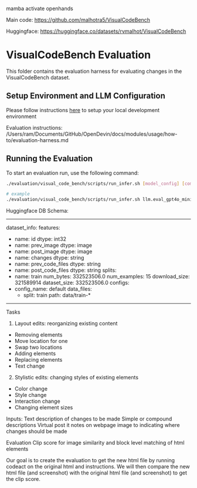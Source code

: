 mamba activate openhands

Main code: https://github.com/malhotra5/VisualCodeBench

Huggingface: https://huggingface.co/datasets/rvmalhot/VisualCodeBench

# VisualCodeBench Evaluation

This folder contains the evaluation harness for evaluating changes in the VisualCodeBench dataset.

## Setup Environment and LLM Configuration

Please follow instructions [here](https://github.com/All-Hands-AI/OpenHands/blob/main/Development.md) to setup your local development environment

Evaluation instructions: /Users/ram/Documents/GitHub/OpenDevin/docs/modules/usage/how-to/evaluation-harness.md

## Running the Evaluation

To start an evaluation run, use the following command:

```bash
./evaluation/visual_code_bench/scripts/run_infer.sh [model_config] [commit_hash] [eval_limit] [num_workers]

# example
./evaluation/visual_code_bench/scripts/run_infer.sh llm.eval_gpt4o_mini HEAD CodeActAgent 5 1

```

Huggingface DB Schema:

---

dataset_info:
features:

- name: id
  dtype: int32
- name: prev_image
  dtype: image
- name: post_image
  dtype: image
- name: changes
  dtype: string
- name: prev_code_files
  dtype: string
- name: post_code_files
  dtype: string
  splits:
- name: train
  num_bytes: 332523506.0
  num_examples: 15
  download_size: 321589914
  dataset_size: 332523506.0
  configs:
- config_name: default
  data_files:
  - split: train
    path: data/train-\*

---

Tasks

1. Layout edits: reorganizing existing content

- Removing elements
- Move location for one
- Swap two locations
- Adding elements
- Replacing elements
- Text change

2. Stylistic edits: changing styles of existing elements

- Color change
- Style change
- Interaction change
- Changing element sizes

Inputs:
Text description of changes to be made
Simple or compound descriptions
Virtual post it notes on webpage image to indicating where changes should be made

Evaluation
Clip score for image similarity and block level matching of html elements

Our goal is to create the evaluation to get the new html file by running codeact on the original html and instructions. We will then compare the new html file (and screenshot) with the original html file (and screenshot) to get the clip score.
